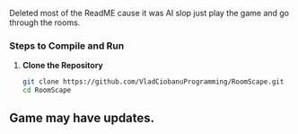 Deleted most of the ReadME cause it was AI slop just play the game and go through the rooms.

### Steps to Compile and Run

1. **Clone the Repository**
   ```bash
   git clone https://github.com/VladCiobanuProgramming/RoomScape.git
   cd RoomScape
## Game may have updates.
